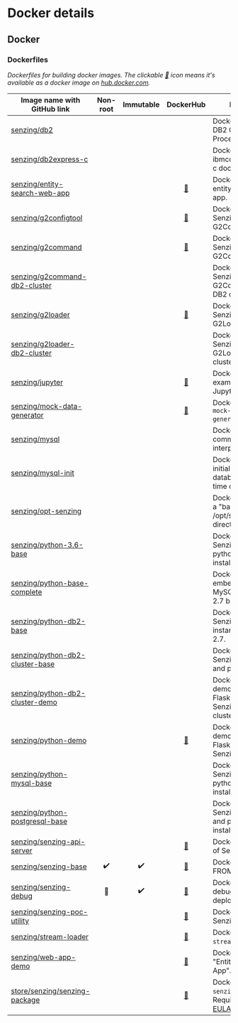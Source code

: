 # Docker details

## Docker

### Dockerfiles

*Dockerfiles for building docker images.
The clickable [:whale:](https://hub.docker.com/u/senzing) icon means
it's available as a docker image on [hub.docker.com](https://hub.docker.com/u/senzing).*

| Image name with GitHub link                                                                  | Non-root           | Immutable          | DockerHub | Description |
|----------------------------------------------------------------------------------------------|:------------------:|:------------------:|:---------:|-------------|
| [senzing/db2](https://github.com/Senzing/docker-db2)                                         |                    |                    | | Dockerfile for the DB2 Command Line Processor (CLP).
| [senzing/db2express-c](https://github.com/Senzing/docker-db2express-c)                       |                    |                    | | Dockerfile wrapping ibmcom/db2express-c docker image.
| [senzing/entity-search-web-app](https://github.com/Senzing/entity-search-web-app)            |                    |                    | [:whale:](https://hub.docker.com/r/senzing/entity-search-web-app) | Dockerfile wrapping entity-search-web-app.
| [senzing/g2configtool](https://github.com/Senzing/docker-g2configtool)                       |                    |                    | [:whale:](https://github.com/Senzing/docker-g2configtool) | Dockerfile wrapping Senzing's G2ConfigTool.py.
| [senzing/g2command](https://github.com/Senzing/docker-g2command)                             |                    |                    | [:whale:](https://hub.docker.com/r/senzing/g2command) | Dockerfile wrapping Senzing's G2Command.py.
| [senzing/g2command-db2-cluster](https://github.com/Senzing/docker-g2command-db2-cluster)     |                    |                    | | Dockerfile of Senzing's G2Command.py for DB2 cluster.
| [senzing/g2loader](https://github.com/Senzing/docker-g2loader)                               |                    |                    | [:whale:](https://hub.docker.com/r/senzing/g2loader) | Dockerfile wrapping Senzing's G2Loader.py.
| [senzing/g2loader-db2-cluster](https://github.com/Senzing/docker-g2loader-db2-cluster)       |                    |                    | | Dockerfile of Senzing's python G2Loader for DB2 cluster.
| [senzing/jupyter](https://github.com/Senzing/docker-jupyter)                                 |                    |                    | [:whale:](https://hub.docker.com/r/senzing/jupyter) | Dockerfile for running example Senzing Jupyter notebooks.
| [senzing/mock-data-generator](https://github.com/Senzing/mock-data-generator)                |                    |                    | [:whale:](https://hub.docker.com/r/senzing/mock-data-generator)  | Dockerfile wrapping `mock-data-generator.py`.
| [senzing/mysql](https://github.com/Senzing/docker-mysql)                                     |                    |                    | | Dockerfile of MySQL command line interpreter.
| [senzing/mysql-init](https://github.com/Senzing/docker-mysql-init)                           |                    |                    | | Dockerfile for initializing mysql database with a one-time command.
| [senzing/opt-senzing](https://github.com/Senzing/docker-opt-senzing)                         |                    |                    | | Dockerfile containing a "baked-in" /opt/senzing directory.
| [senzing/python-3.6-base](https://github.com/Senzing/docker-python-3.6-base)                 |                    |                    | | Dockerfile for Senzing, MySQL, and python 3.6 base installation.
| [senzing/python-base-complete](https://github.com/Senzing/docker-python-base-complete)       |                    |                    | | Dockerfile for embedded Senzing, MySQL, and python 2.7 base installation.
| [senzing/python-db2-base](https://github.com/Senzing/docker-python-db2-base)                 |                    |                    | | Dockerfile for Senzing, single DB2 instance, and python 2.7.
| [senzing/python-db2-cluster-base](https://github.com/Senzing/docker-python-db2-cluster-base) |                    |                    | | Dockerfile for Senzing, DB2 cluster, and python 2.7.
| [senzing/python-db2-cluster-demo](https://github.com/Senzing/docker-python-db2-cluster-demo) |                    |                    | | Dockerfile demonstrating simple Flask app using Senzing and DB2 cluster.
| [senzing/python-demo](https://github.com/Senzing/docker-python-demo)                         |                    |                    | [:whale:](https://hub.docker.com/r/senzing/python-demo) | Dockerfile demonstrating simple Flask app using Senzing.
| [senzing/python-mysql-base](https://github.com/Senzing/docker-python-mysql-base)             |                    |                    | | Dockerfile for Senzing, MySQL, and python 2.7 base installation.
| [senzing/python-postgresql-base](https://github.com/Senzing/docker-python-postgresql-base)   |                    |                    | | Dockerfile for Senzing, PostgreSQL, and python 2.7 base installation.
| [senzing/senzing-api-server](https://github.com/Senzing/senzing-api-server)                  |                    |                    | [:whale:](https://hub.docker.com/r/senzing/senzing-api-server) | Dockerfile for server of Senzing REST API.
| [senzing/senzing-base](https://github.com/Senzing/docker-senzing-base)                       | :heavy_check_mark: | :heavy_check_mark: | [:whale:](https://hub.docker.com/r/senzing/senzing-base) | Dockerfile used in FROM statements.
| [senzing/senzing-debug](https://github.com/Senzing/docker-senzing-debug)                     | :no_entry_sign:    | :heavy_check_mark: | [:whale:](https://hub.docker.com/r/senzing/senzing-debug) | Dockerfile for debugging Senzing deployments.
| [senzing/senzing-poc-utility](https://github.com/Senzing/docker-senzing-poc-utility)         |                    |                    | [:whale:](https://hub.docker.com/r/senzing/senzing-poc-utility) | Dockerfile wrapping Senzing's POC utility.
| [senzing/stream-loader](https://github.com/Senzing/stream-loader)                            |                    |                    | [:whale:](https://hub.docker.com/r/senzing/stream-loader) | Dockerfile  wrapping `stream-loader.py`.
| [senzing/web-app-demo](https://github.com/Senzing/docker-web-app-demo)                       |                    |                    | [:whale:](https://hub.docker.com/r/senzing/web-app-demo) | Dockerfile wrapping "Entity Search Web App".
| [store/senzing/senzing-package](https://github.com/Senzing/senzing-package)                  |                    |                    | [:whale:](https://hub.docker.com/_/senzing-package) | Dockerfile wrapping `senzing-package.py`. Requires [accepting EULA](https://github.com/Senzing/knowledge-base/blob/master/HOWTO/accept-eula.md#storesenzingsenzing-package-docker-image).
